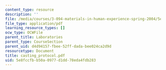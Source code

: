 ```yaml
---
content_type: resource
description: ''
file: /media/courses/3-094-materials-in-human-experience-spring-2004/5e8fccfbb50a0977d1dd78eda4fdb283_casting_protocol.pdf
file_type: application/pdf
learning_resource_types: []
ocw_type: OCWFile
parent_title: Laboratories
parent_type: CourseSection
parent_uid: d4d94157-fbee-52ff-dada-bee024ca2d9d
resourcetype: Document
title: casting_protocol.pdf
uid: 5e8fccfb-b50a-0977-d1dd-78eda4fdb283
---
```

